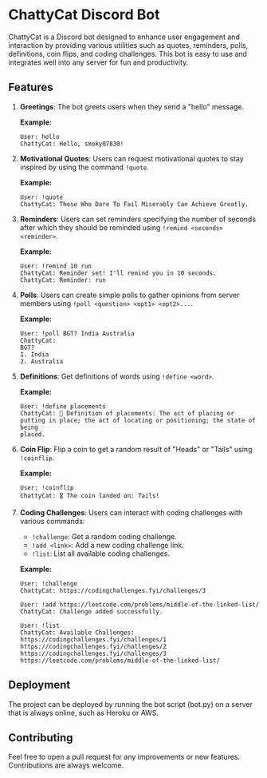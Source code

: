 # ChattyCat Discord Bot

ChattyCat is a Discord bot designed to enhance user engagement and interaction by providing various utilities such as quotes, reminders, polls, definitions, coin flips, and coding challenges. This bot is easy to use and integrates well into any server for fun and productivity.

## Features

1. **Greetings**: The bot greets users when they send a "hello" message.

   **Example:**
   ```text
   User: hello
   ChattyCat: Hello, smoky07830!
2. **Motivational Quotes**: Users can request motivational quotes to stay inspired by using the command `!quote`.
   
   **Example:**
   ```text
   User: !quote
   ChattyCat: Those Who Dare To Fail Miserably Can Achieve Greatly.
3. **Reminders**: Users can set reminders specifying the number of seconds after which they should be reminded using `!remind <seconds> <reminder>`.

   **Example:**
   ```text
   User: !remind 10 run
   ChattyCat: Reminder set! I'll remind you in 10 seconds.
   ChattyCat: Reminder: run
4. **Polls**: Users can create simple polls to gather opinions from server members using `!poll <question> <opt1> <opt2>...`.
   
   **Example:**
   ```text
   User: !poll BGT? India Australia
   ChattyCat:
   BGT?
   1. India
   2. Australia
5. **Definitions**: Get definitions of words using `!define <word>`.
   
   **Example:**
   ```text
   User: !define placements
   ChattyCat: 📜 Definition of placements: The act of placing or putting in place; the act of locating or positioning; the state of being 
   placed.
6. **Coin Flip**: Flip a coin to get a random result of "Heads" or "Tails" using `!coinflip`.

    **Example:**
    ```text
   User: !coinflip
   ChattyCat: 🎖 The coin landed on: Tails!
7. **Coding Challenges**: Users can interact with coding challenges with various commands:
    - `!challenge`: Get a random coding challenge.
    - `!add <link>`: Add a new coding challenge link.
    - `!list`: List all available coding challenges.
  
     **Example:**
     ```text
     User: !challenge
     ChattyCat: https://codingchallenges.fyi/challenges/3
      
     User: !add https://leetcode.com/problems/middle-of-the-linked-list/
     ChattyCat: Challenge added successfully.
      
     User: !list
     ChattyCat: Available Challenges:
     https://codingchallenges.fyi/challenges/1
     https://codingchallenges.fyi/challenges/2
     https://codingchallenges.fyi/challenges/3
     https://leetcode.com/problems/middle-of-the-linked-list/
     
## Deployment
The project can be deployed by running the bot script (bot.py) on a server that is always online, such as Heroku or AWS.

## Contributing
Feel free to open a pull request for any improvements or new features. Contributions are always welcome.
